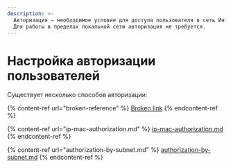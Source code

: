 ```yaml
---
description: >-
  Авторизация – необходимое условие для доступа пользователя в сеть Интернет.
  Для работы в пределах локальной сети авторизация не требуется.
---
```


# Настройка авторизации пользователей

Существует несколько способов авторизации:

{% content-ref url="broken-reference" %}
[Broken link](broken-reference)
{% endcontent-ref %}

{% content-ref url="ip-mac-authorization.md" %}
[ip-mac-authorization.md](ip-mac-authorization.md)
{% endcontent-ref %}

{% content-ref url="authorization-by-subnet.md" %}
[authorization-by-subnet.md](authorization-by-subnet.md)
{% endcontent-ref %}
